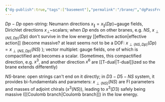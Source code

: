 ```yaml
---
{"dg-publish":true,"tags":["basement"],"permalink":"/brane/","dgPassFrontmatter":true,"created":"2025-04-26T19:10:03.792+02:00","updated":"2025-04-28T13:27:14.345+02:00"}
---
```


$Dp-Dp$ open-string: Neumann directions $x_{\parallel}=x_{\parallel}(Dp)$~gauge fields, Dirichlet directions $x_\perp$~scalars; when $Dp$ ends on other branes, e.g. $NS$, $x_{\perp(NS,Dp)}(Dp)$ don't survive in the low energy [[effective action\|effective action]] (become massive? at least seems not to be a DOF:  $x_{\perp(NS,Dp)}(Dp)=x_{\perp(NS,Dp)}(NS)$ ); vector multiplet: gauge fields, one of which is compactified and becomes a scalar. 
(Sometimes, this compactified direction, e.g. $x^3$, and another direction $x^6$ are [[T-dual\|T-dual]]ized so the brane extends differently)

$NS$-brane: open strings can't end on it directly;  in $D3-D5-NS$ system, it provides bi-fundamentals and parameters: $x_{\perp(NS)}(NS)$ are FI parameters and masses of adjoint chirals ($x^3(NS)$), leading to $x^3(D3)$ safely being massive ([[Coulomb branch\|Coulomb branch]]) in the low energy.
